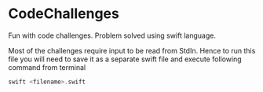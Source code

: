 # CodeChallenges
Fun with code challenges. Problem solved using swift language.

Most of the challenges require input to be read from StdIn. 
Hence to run this file you will need to save it as a separate swift file and execute following command from terminal

```swift
swift <filename>.swift
```
